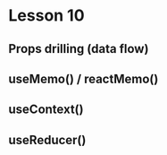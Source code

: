 # Lesson 10

## Props drilling (data flow)
## useMemo() / reactMemo()
## useContext()
## useReducer()
